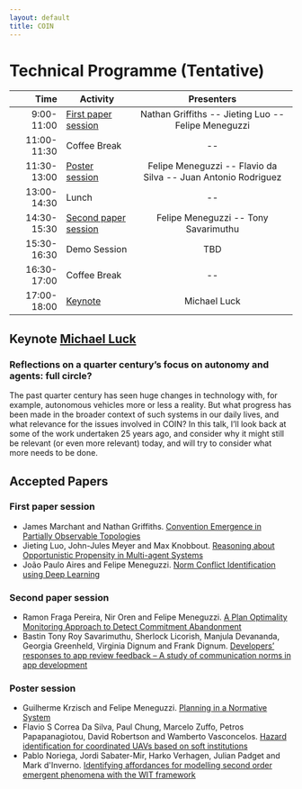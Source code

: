 ```yaml
---
layout: default
title: COIN
---
```


# Technical Programme (Tentative)

| Time           |      Activity      |  Presenters |
|----------------:|-------------|:------:|
| 9:00-11:00   |  <a href="#paper1">First paper session</a>      | Nathan Griffiths -- Jieting Luo -- Felipe Meneguzzi |
| 11:00-11:30 |  Coffee Break                |  -- |
| 11:30-13:00 |  <a href="#posters">Poster session</a>             |  Felipe Meneguzzi -- Flavio da Silva -- Juan Antonio Rodriguez |
| 13:00-14:30 |  Lunch                           |  -- |
| 14:30-15:30 |  <a href="#paper2">Second paper session</a> |  Felipe Meneguzzi -- Tony Savarimuthu |
| 15:30-16:30 |  Demo Session |  TBD |
| 16:30-17:00 |  Coffee Break                |  -- |
| 17:00-18:00 |  <a href="#keynote">Keynote</a>                     |  Michael Luck |

## Keynote <a href="http://www.dcs.kcl.ac.uk/staff/mml/">Michael Luck</a>

### <span id="keynote">Reflections on a quarter century’s focus on autonomy and agents: full circle?</span>
The past quarter century has seen huge changes in technology with, for example, autonomous vehicles more or less a reality. But what progress has been made in the broader context of such systems in our daily lives, and what relevance for the issues involved in COIN? In this talk, I’ll look back at some of the work undertaken 25 years ago, and consider why it might still be relevant (or even more relevant) today, and will try to consider what more needs to be done.

## Accepted Papers

### <span id="paper1">First paper session</span>

- James Marchant and Nathan Griffiths. [Convention Emergence in Partially Observable Topologies](papers/00010001.pdf)
- Jieting Luo, John-Jules Meyer and Max Knobbout. [Reasoning about Opportunistic Propensity in Multi-agent Systems](papers/00010017.pdf)
- João Paulo Aires and Felipe Meneguzzi. [Norm Conflict Identification using Deep Learning](papers/00010033.pdf)


### <span id="paper2">Second paper session</span>

- Ramon Fraga Pereira, Nir Oren and Felipe Meneguzzi. [A Plan Optimality Monitoring Approach to Detect Commitment Abandonment](papers/00010063.pdf)
- Bastin Tony Roy Savarimuthu, Sherlock Licorish, Manjula Devananda, Georgia Greenheld, Virginia Dignum and Frank Dignum. [Developers’ responses to app review feedback – A study of communication norms in app development](papers/00010047.pdf)

### <span id="posters">Poster session</span>

- Guilherme Krzisch and Felipe Meneguzzi. [Planning in a Normative System](papers/00010093.pdf)
- Flavio S Correa Da Silva, Paul Chung, Marcelo Zuffo, Petros Papapanagiotou, David Robertson and Wamberto Vasconcelos. [Hazard identification for coordinated UAVs based on soft institutions](papers/00010103.pdf)
- Pablo Noriega, Jordi Sabater-Mir, Harko Verhagen, Julian Padget and Mark d'Inverno. [Identifying affordances for modelling second order emergent phenomena with the WIT framework](papers/00010079.pdf)
<!-- - Missaoui Ezzine, Mazigh Belhassen, Bhiri Sami and Hilaire Vincent. NCRIO: Normative Holonic Metamodel for Multi-agent Systems -->
